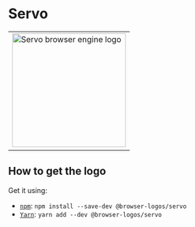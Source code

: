 Servo
=====

<!-- markdownlint-disable line-length no-inline-html -->
<table>
    <tr height=240>
        <td>
            <a href="https://github.com/alrra/browser-logos/tree/34c6bb2adab318a4a813029826774ffd95d343a8/src/servo">
                <img width=230 src="https://raw.githubusercontent.com/alrra/browser-logos/34c6bb2adab318a4a813029826774ffd95d343a8/src/servo/servo_512x512.png" alt="Servo browser engine logo">
            </a>
        </td>
    </tr>
</table>
<!-- markdownlint-enable line-length no-inline-html -->

How to get the logo
-------------------

Get it using:

* [`npm`][npm]: `npm install --save-dev @browser-logos/servo`
* [`Yarn`][yarn]: `yarn add --dev @browser-logos/servo`

<!-- Link labels: -->

[npm]: https://www.npmjs.com/
[yarn]: https://yarnpkg.com/
